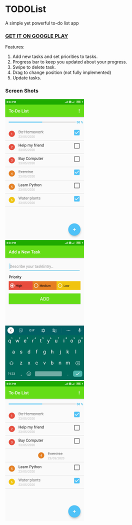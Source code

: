 # TODOList
A simple yet powerful to-do list app

[<h3>GET IT ON GOOGLE PLAY</h3>](http://play.google.com/store/apps/details?id=com.skapps.android.todolist)

Features:
1. Add new tasks and set priorities to tasks.
2. Progress bar to keep you updated about your progress. 
3. Swipe to delete task.
4. Drag to change position (not fully implemented)
5. Update tasks.


<h3>Screen Shots</h3>

<img src="/screenshots/screenshot1.jpg" height="50%" width="50%" >
<img src="/screenshots/screenshot2.jpg" height="50%" width="50%" >
<img src="/screenshots/screenshot3.jpg" height="50%" width="50%" >

